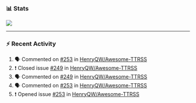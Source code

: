 ### :bar_chart: Stats

<a href="#">
  <img align="center" src="https://github-readme-stats.vercel.app/api?username=henryqw&count_private=true&show_icons=true" />
</a>
<!-- <a href="#">
  <img align="center" src="https://github-readme-stats-git-master.henryqw.vercel.app/api/top-langs/?username=HenryQW&layout=compact" />
</a> -->

---

### :zap: Recent Activity

<!--START_SECTION:activity-->

1. 🗣 Commented on [#253](https://github.com/HenryQW/Awesome-TTRSS/issues/253) in [HenryQW/Awesome-TTRSS](https://github.com/HenryQW/Awesome-TTRSS)
2. ❗️ Closed issue [#249](https://github.com/HenryQW/Awesome-TTRSS/issues/249) in [HenryQW/Awesome-TTRSS](https://github.com/HenryQW/Awesome-TTRSS)
3. 🗣 Commented on [#249](https://github.com/HenryQW/Awesome-TTRSS/issues/249) in [HenryQW/Awesome-TTRSS](https://github.com/HenryQW/Awesome-TTRSS)
4. 🗣 Commented on [#253](https://github.com/HenryQW/Awesome-TTRSS/issues/253) in [HenryQW/Awesome-TTRSS](https://github.com/HenryQW/Awesome-TTRSS)
5. ❗️ Opened issue [#253](https://github.com/HenryQW/Awesome-TTRSS/issues/253) in [HenryQW/Awesome-TTRSS](https://github.com/HenryQW/Awesome-TTRSS)
<!--END_SECTION:activity-->
